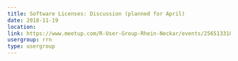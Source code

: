 ```yaml
---
title: Software Licenses: Discussion (planned for April)
date: 2018-11-19
location: 
link: https://www.meetup.com/R-User-Group-Rhein-Neckar/events/256513318/
usergroup: rrn
type: usergroup
---
```

